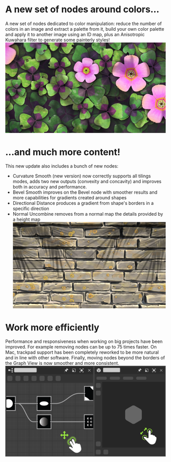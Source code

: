 # A new set of nodes around colors...
A new set of nodes dedicated to color manipulation: reduce the number of colors in an image and extract a palette from it, build your own color palette and apply it to another image using an ID map, plus an Anisotropic Kuwahara filter to generate some painterly styles! 
![visual](feature_1.png)

# ...and much more content!
This new update also includes a bunch of new nodes:
- Curvature Smooth (new version) now correctly supports all tilings modes, adds two new outputs (convexity and concavity) and improves both in accuracy and performance.
- Bevel Smooth improves on the Bevel node with smoother results and more capabilities for gradients created around shapes
- Directional Distance produces a gradient from shape's borders in a specific direction
- Normal Uncombine removes from a normal map the details provided by a height map
![visual](feature_2.png)

# Work more efficiently
Performance and responsiveness when working on big projects have been improved. For example removing nodes can be up to 75 times faster.
On Mac, trackpad support has been completely reworked to be more natural and in line with other software.
Finally, moving nodes beyond the borders of the Graph View is now smoother and more consistent.
![visual](feature_3.png)

